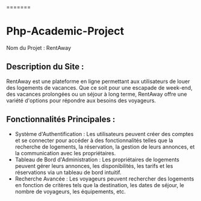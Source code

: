 =======
# Php-Academic-Project

Nom du Projet : RentAway

## Description du Site :

RentAway est une plateforme en ligne permettant aux utilisateurs de louer des logements de vacances. Que ce soit pour une escapade de week-end, des vacances prolongées ou un séjour à long terme, RentAway offre une variété d'options pour répondre aux besoins des voyageurs.

## Fonctionnalités Principales :
- Système d'Authentification : Les utilisateurs peuvent créer des comptes et se connecter pour accéder à des fonctionnalités telles que la recherche de logements, la réservation, la gestion de leurs annonces, et la communication avec les propriétaires.
- Tableau de Bord d'Administration : Les propriétaires de logements peuvent gérer leurs annonces, les disponibilités, les tarifs et les réservations via un tableau de bord intuitif.
- Recherche Avancée : Les voyageurs peuvent rechercher des logements en fonction de critères tels que la destination, les dates de séjour, le nombre de voyageurs, les équipements, etc.
